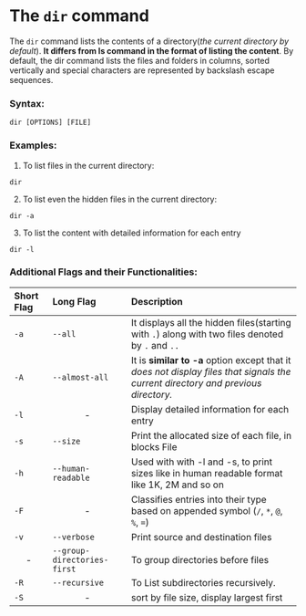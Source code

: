 # The `dir` command

The `dir` command lists the contents of a directory(_the current directory by default_). **It differs from ls command in the format of listing the content**. By default, the dir command lists the files and folders in columns, sorted vertically and special characters are represented by backslash escape sequences.

### Syntax:

```[linux]
dir [OPTIONS] [FILE]
```

### Examples:

1. To list files in the current directory:

```[linux]
dir
```

2. To list even the hidden files in the current directory:

```[linux]
dir -a
```

3. To list the content with detailed information for each entry

```[linux]
dir -l
```

### Additional Flags and their Functionalities:

| **Short Flag**     | **Long Flag**               | **Description**                                                                                                                   |
| :----------------- | :-------------------------- | :-------------------------------------------------------------------------------------------------------------------------------- |
| `-a`               | `--all`                     | It displays all the hidden files(starting with `.`) along with two files denoted by `.` and `..`                                  |
| `-A`               | `--almost-all`              | It is **similar to -a** option except that it _does not display files that signals the current directory and previous directory._ |
| `-l`               | <center>-</center>          | Display detailed information for each entry                                                                                       |
| `-s`               | `--size`                    | Print the allocated size of each file, in blocks File                                                                             |
| `-h`               | `--human-readable`          | Used with with -l and -s, to print sizes like in human readable format like 1K, 2M and so on                                      |
| `-F`               | <center>-</center>          | Classifies entries into their type based on appended symbol (`/`, `*`, `@`, `%`, `=`)                                             |
| `-v`               | `--verbose`                 | Print source and destination files                                                                                                |
| <center>-</center> | `--group-directories-first` | To group directories before files                                                                                                 |
| `-R `              | `--recursive`               | To List subdirectories recursively.                                                                                               |
| `-S `              | <center>-</center>          | sort by file size, display largest first                                                                                          |

